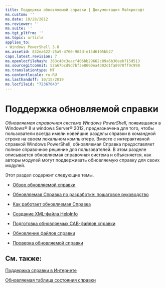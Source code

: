 ```yaml
---
title: Поддержка обновляемой справки | Документация Майкрософт
ms.custom: ''
ms.date: 10/28/2012
ms.reviewer: ''
ms.suite: ''
ms.tgt_pltfrm: ''
ms.topic: article
applies_to:
- Windows PowerShell 3.0
ms.assetid: 832ea622-25a9-4760-904d-e15d6105bb27
caps.latest.revision: 7
ms.openlocfilehash: 363c40c3eacf406bb29662c89a6b30eeb715d513
ms.sourcegitcommit: 52a67bcd9d7bf3e8600ea4302d1fa8970ff9c998
ms.translationtype: MT
ms.contentlocale: ru-RU
ms.lasthandoff: 10/15/2019
ms.locfileid: "72367043"
---
```

# <a name="supporting-updatable-help"></a>Поддержка обновляемой справки

*Обновляемая справочная система Windows PowerShell*, появившаяся в Windows® 8 и windows Server® 2012, предназначена для того, чтобы пользователи всегда имели новейшие разделы справки в командной строке на своем локальном компьютере. Вместе с интерактивной справкой Windows PowerShell, обновляемая Справка предоставляет полное справочное решение для пользователей. В этом разделе описывается обновляемая справочная система и объясняется, как авторы модулей могут поддерживать обновляемую справку для своих модулей.

Этот раздел содержит следующие темы.

- [Обзор обновляемой справки](./updatable-help-overview.md)

- [Обновляемая Справка по разработке: пошаговое руководство](./updatable-help-authoring-step-by-step.md)

- [Как работает обновляемая Справка](./how-updatable-help-works.md)

- [Создание XML-файла HelpInfo](./how-to-create-a-helpinfo-xml-file.md)

- [Подготовка обновляемых CAB-файлов справки](./how-to-prepare-updatable-help-cab-files.md)

- [Обновление файлов справки](./how-to-update-help-files.md)

- [Проверка обновляемой справки](./how-to-test-updatable-help.md)

## <a name="see-also"></a>См. также:

[Поддержка справки в Интернете](./supporting-online-help.md)

[Обновляемая таблица состояния справки](https://www.microsoft.com/en-us/itpro/windows)